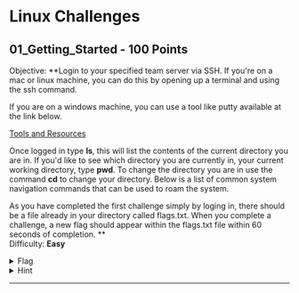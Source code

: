 
# Linux Challenges

## 01_Getting_Started - 100 Points  
Objective: **Login to your specified team server via SSH. If you're on a mac or linux machine, you can do this by opening up a terminal and using the ssh command.

If you are on a windows machine, you can use a tool like putty available at the link below.

<a href='/resources'>Tools and Resources</a>

Once logged in type <strong>ls</strong>, this will list the contents of the current directory you are in. If you'd like to see which directory you are currently in, your current working directory, type <strong>pwd</strong>. To change the directory you are in use the command <strong>cd</strong> to change your directory. Below is a list of common system navigation commands that can be used to roam the system.

As you have completed the first challenge simply by loging in, there should be a file already in your directory called flags.txt. When you complete a challenge, a new flag should appear within the flags.txt file within 60 seconds of completion. **  
Difficulty: **Easy**  
<details>
  <summary>Flag</summary>
	  746217
</details>
<details>
  <summary>Hint</summary>
	  Here's a free hint for your first challenge. <i>(Everybody gets one)</i>

Windows Users:  
putty_screenshot.png  
Mac/Linux Users:  
unix_screenshot.png  
</details>

----------